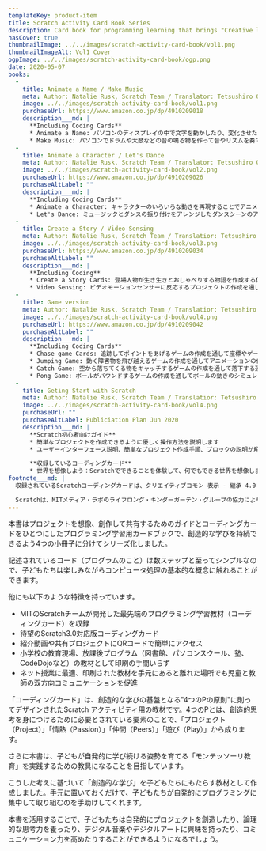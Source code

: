 ```yaml
---
templateKey: product-item
title: Scratch Activity Card Book Series
description: Card book for programming learning that brings "Creative learning" to children. It helps children concentrate on programming with Scratch.
hasCover: true
thumbnailImage: ../../images/scratch-activity-card-book/vol1.png
thumbnailImageAlt: Vol1 Cover
ogpImage: ../../images/scratch-activity-card-book/ogp.png
date: 2020-05-07
books:
  -
    title: Animate a Name / Make Music
    meta: Author: Natalie Rusk, Scratch Team / Translator: Tetsushiro Oyama / Publisher: DX Publishing / Publiciation date: April 30, 2020 / Size: A5(Full Color) / Print Length: 44 pages / ISBN：9784910209012 / Proce: 770JPY without TAX
    image: ../../images/scratch-activity-card-book/vol1.png
    purchaseUrl: https://www.amazon.co.jp/dp/4910209018
    description___md: |
      **Including Coding Cards**
      * Animate a Name: パソコンのディスプレイの中で文字を動かしたり、変化させたり、音がつけられることを体験できます
      * Make Music: パソコンでドラムや太鼓などの音の鳴る物を作って音やリズムを奏でられることを体験できます
  -
    title: Animate a Character / Let's Dance
    meta: Author: Natalie Rusk, Scratch Team / Translator: Tetsushiro Oyama / Publisher: DX Publishing / Publiciation date: May 15, 2020 / Size: A5(Full Color) / Print Length: 46 pages / ISBN：9784910209029 / Proce: 770JPY without TAX
    image: ../../images/scratch-activity-card-book/vol2.png
    purchaseUrl: https://www.amazon.co.jp/dp/4910209026 
    purchaseAltLabel: "" 
    description___md: |
      **Including Coding Cards**
      * Animate a Character: キャラクターのいろいろな動きを再現することでアニメーションの基本の動き作りを体験します
      * Let's Dance: ミュージックとダンスの振り付けをアレンジしたダンスシーンのアニメーション作りを体験します
  -
    title: Create a Story / Video Sensing
    meta: Author: Natalie Rusk, Scratch Team / Translatior: Tetsushiro Oyama / Publisher: DX Publishing / Publiciation date: May 15, 2020 / Size: A5(Full Color) / Print Length: 44 pages / ISBN：9784910209036 / Proce: 770JPY without TAX
    image: ../../images/scratch-activity-card-book/vol3.png
    purchaseUrl: https://www.amazon.co.jp/dp/4910209034 
    purchaseAltLabel: "" 
    description___md: |
      **Including Coding**
      * Create a Story Cards: 登場人物が生き生きとおしゃべりする物語を作成する体験をします
      * Video Sensing: ビデオモーションセンサーに反応するプロジェクトの作成を通して近未来の装置を想像します
  -
    title: Game version
    meta: Author: Natalie Rusk, Scratch Team / Translatior: Tetsushiro Oyama / Publisher: DX Publishing / Publiciation date: May 15, 2020 / Size: A5(Full Color) / Print Length: 76 pages / ISBN：9784910209043 / Proce: 1,050JPY without TAX
    image: ../../images/scratch-activity-card-book/vol4.png
    purchaseUrl: https://www.amazon.co.jp/dp/4910209042 
    purchaseAltLabel: ""
    description___md: |
      **Including Coding Cards**
      * Chase game Cards: 追跡してポイントをあげるゲームの作成を通して座標やゲームの基本処理を体験します
      * Jumping Game: 動く障害物を飛び越えるゲームの作成を通してアニメーションの作り方の基礎を体験します
      * Catch Game: 空から落ちてくる物をキャッチするゲームの作成を通して落下する運動のシミュレーションを体験します
      * Pong Game: ボールがバウンドするゲームの作成を通してボールの動きのシミュレーションを体験します
  -
    title: Geting Start with Scratch
    meta: Author: Natalie Rusk, Scratch Team / Translatior: Tetsushiro Oyama / Publisher: DX Publishing / Publiciation Plam: Mid-Jun, 2020 / Size: A5(Full Color) / Print Length: 48 pages / ISBN：9784910209005 / Proce: 770JPY without TAX
    image: ../../images/scratch-activity-card-book/vol4.png
    purchaseUrl: "" 
    purchaseAltLabel: Publiciation Plan Jun 2020
    description___md: |
      **Scratch初心者向けガイド**
      * 簡単なプロジェクトを作成できるように優しく操作方法を説明します
      * ユーザーインターフェース説明、簡単なプロジェクト作成手順、ブロックの説明が解説されています

      **収録しているコーディングカード**
      * 世界を想像しよう：Scratchでできることを体験して、何でもできる世界を想像しましょう
footnote___md: |
  収録されているScratchコーディングカードは、クリエイティブコモン 表示 - 継承 4.0 国際 (CC BY-SA 4.0)のライセンスの元でScratchチーム(scratch.mit.edu) によって公開されており、大山哲志郎によって翻訳されました。Scratchの名称、ロゴ、Scratchキャット、Gobo、Pico、Nano、Tera及びGigaのグラフィックス(the "Marks")はScratch財団の登録商標です。本書ではコーディングカードの翻訳のために許可を受けて当該商標を使用しています。

  Scratchは、MITメディア・ラボのライフロング・キンダーガーテン・グループの協力により、Scratch財団が進めているプロジェクトです。[https://scratch.mit.edu](https://scratch.mit.edu)から自由に入手できます。また、コーディングカードは[https://scratch.mit.edu/ideas](https://scratch.mit.edu/ideas)でも参照できます。
---
```



本書はプロジェクトを想像、創作して共有するためのガイドとコーディングカードをひとつにしたプログラミング学習用カードブックで、創造的な学びを持続できるよう4つの小冊子に分けてシリーズ化しました。

記述されているコード（プログラムのこと）は数ステップと至ってシンプルなので、子どもたちは楽しみながらコンピュータ処理の基本的な概念に触れることができます。

他にも以下のような特徴を持っています。

* MITのScratchチームが開発した最先端のプログラミング学習教材（コーディングカード）を収録
* 待望のScratch3.0対応版コーディングカード
* 紹介動画や共有プロジェクトにQRコードで簡単にアクセス
* 小学校の教育現場、放課後プログラム（図書館、パソコンスクール、塾、CodeDojoなど）の教材として印刷の手間いらず
* ネット授業に最適、印刷された教材を手元にあると離れた場所でも児童と教師の双方向コミュニケーションを促進

「コーディングカード」は、創造的な学びの基盤となる"4つのPの原則"に則ってデザインされたScratch アクティビティ用の教材です。4つのPとは、創造的思考を身につけるために必要とされている要素のことで、「プロジェクト（Project）」「情熱（Passion）」「仲間（Peers）」「遊び（Play）」から成ります。

さらに本書は、子どもが自発的に学び続ける姿勢を育てる「モンテッソーリ教育」を実践するための教具になることを目指しています。

こうした考えに基づいて「創造的な学び」を子どもたちにもたらす教材として作成しました。手元に置いておくだけで、子どもたちが自発的にプログラミングに集中して取り組むのを手助けしてくれます。

本書を活用することで、子どもたちは自発的にプロジェクトを創造したり、論理的な思考力を養ったり、デジタル音楽やデジタルアートに興味を持ったり、コミュニケーション力を高めたりすることができるようになるでしょう。